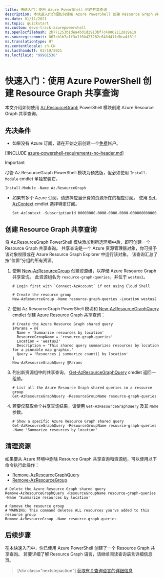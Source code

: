 ```yaml
---
title: 快速入门：使用 Azure PowerShell 创建共享查询
description: 本快速入门介绍如何使用 Azure PowerShell 创建 Resource Graph 共享查询。
ms.date: 01/11/2021
ms.topic: quickstart
ms.custom: devx-track-azurepowershell
ms.openlocfilehash: 2b771253b1dea4bd1d2913bf7c48062112019a19
ms.sourcegitcommit: 867cb1b7a1f3a1f0b427282c648d411d0ca4f81f
ms.translationtype: HT
ms.contentlocale: zh-CN
ms.lasthandoff: 03/19/2021
ms.locfileid: "99981538"
---
```

# <a name="quickstart-create-a-resource-graph-shared-query-using-azure-powershell"></a>快速入门：使用 Azure PowerShell 创建 Resource Graph 共享查询

本文介绍如何使用 [Az.ResourceGraph](/powershell/module/az.resourcegraph) PowerShell 模块创建 Azure Resource Graph 共享查询。

## <a name="prerequisites"></a>先决条件

- 如果没有 Azure 订阅，请在开始之前创建一个[免费](https://azure.microsoft.com/free/)帐户。

[!INCLUDE [azure-powershell-requirements-no-header.md](../../../includes/azure-powershell-requirements-no-header.md)]

  > [!IMPORTANT]
  > 尽管 Az.ResourceGraph PowerShell 模块为预览版，但必须使用 `Install-Module` cmdlet 单独安装它。

  ```azurepowershell-interactive
  Install-Module -Name Az.ResourceGraph
  ```

- 如果有多个 Azure 订阅，请选择应当计费的资源所在的相应订阅。 使用 [Set-AzContext](/powershell/module/az.accounts/set-azcontext) cmdlet 选择特定订阅。

  ```azurepowershell-interactive
  Set-AzContext -SubscriptionId 00000000-0000-0000-0000-000000000000
  ```

## <a name="create-a-resource-graph-shared-query"></a>创建 Resource Graph 共享查询

将 Az.ResourceGraph PowerShell 模块添加到所选环境中后，即可创建一个 Resource Graph 共享查询。 共享查询是一个 Azure 资源管理器对象，你可授予该对象权限或在 Azure Resource Graph Explorer 中运行该对象。 该查询汇总了按“位置”分组的所有资源。

1. 使用 [New-AzResourceGroup](/powershell/module/az.resources/new-azresourcegroup) 创建资源组，以存储 Azure Resource Graph 共享查询。 此资源组名为 `resource-graph-queries`，并位于 `westus2`。

   ```azurepowershell-interactive
   # Login first with `Connect-AzAccount` if not using Cloud Shell

   # Create the resource group
   New-AzResourceGroup -Name resource-graph-queries -Location westus2
   ```

1. 使用 Az.ResourceGraph PowerShell 模块和 [New-AzResourceGraphQuery](/powershell/module/az.resourcegraph/new-azresourcegraphquery) cmdlet 创建 Azure Resource Graph 共享查询：

   ```azurepowershell-interactive
   # Create the Azure Resource Graph shared query
   $Params = @{
     Name = 'Summarize resources by location'
     ResourceGroupName = 'resource-graph-queries'
     Location = 'westus2'
     Description = 'This shared query summarizes resources by location for a pinnable map graphic.'
     Query = 'Resources | summarize count() by location'
   }
   New-AzResourceGraphQuery @Params
   ```

1. 列出新资源组中的共享查询。 [Get-AzResourceGraphQuery](/powershell/module/az.resourcegraph/get-azresourcegraphquery) cmdlet 返回一组值。

   ```azurepowershell-interactive
   # List all the Azure Resource Graph shared queries in a resource group
   Get-AzResourceGraphQuery -ResourceGroupName resource-graph-queries
   ```

1. 若要仅获取单个共享查询结果，请使用 `Get-AzResourceGraphQuery` 及其 `Name` 参数。

   ```azurepowershell-interactive
   # Show a specific Azure Resource Graph shared query
   Get-AzResourceGraphQuery -ResourceGroupName resource-graph-queries -Name 'Summarize resources by location'
   ```

## <a name="clean-up-resources"></a>清理资源

如果要从 Azure 环境中删除 Resource Graph 共享查询和资源组，可以使用以下命令执行此操作：

- [Remove-AzResourceGraphQuery](/powershell/module/az.resourcegraph/remove-azresourcegraphquery)
- [Remove-AzResourceGroup](/powershell/module/az.resources/remove-azresourcegroup)

```azurepowershell-interactive
# Delete the Azure Resource Graph shared query
Remove-AzResourceGraphQuery -ResourceGroupName resource-graph-queries -Name 'Summarize resources by location'

# Remove the resource group
# WARNING: This command deletes ALL resources you've added to this resource group
Remove-AzResourceGroup -Name resource-graph-queries
```

## <a name="next-steps"></a>后续步骤

在本快速入门中，你已使用 Azure PowerShell 创建了一个 Resource Graph 共享查询。 若要详细了解 Resource Graph 语言，请继续阅读查询语言详细信息页。

> [!div class="nextstepaction"]
> [获取有关查询语言的详细信息](./concepts/query-language.md)